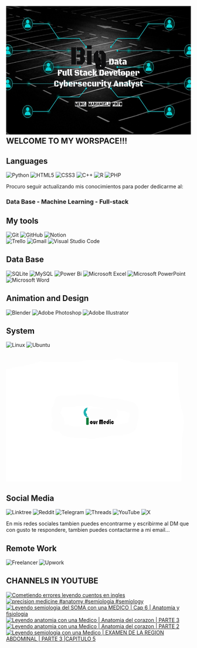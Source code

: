 ## <img src="bigdata.png" alt="flor" width="1500" height="350"> WELCOME TO MY WORSPACE!!!

## Languages
![Python](https://img.shields.io/badge/python-3670A0?style=for-the-badge&logo=python&logoColor=ffdd54)
![HTML5](https://img.shields.io/badge/html5-%23E34F26.svg?style=for-the-badge&logo=html5&logoColor=white)
![CSS3](https://img.shields.io/badge/css3-%231572B6.svg?style=for-the-badge&logo=css3&logoColor=white)
![C++](https://img.shields.io/badge/c++-%2300599C.svg?style=for-the-badge&logo=c%2B%2B&logoColor=white)
![R](https://img.shields.io/badge/r-%23276DC3.svg?style=for-the-badge&logo=r&logoColor=white)
![PHP](https://img.shields.io/badge/php-%23777BB4.svg?style=for-the-badge&logo=php&logoColor=white)

Procuro seguir actualizando mis conocimientos para poder dedicarme al:

### Data Base - Machine Learning - Full-stack

## My tools
![Git](https://img.shields.io/badge/git-%23F05033.svg?style=for-the-badge&logo=git&logoColor=white)
![GitHub](https://img.shields.io/badge/github-%23121011.svg?style=for-the-badge&logo=github&logoColor=white)
![Notion](https://img.shields.io/badge/Notion-%23000000.svg?style=for-the-badge&logo=notion&logoColor=white)	
![Trello](https://img.shields.io/badge/Trello-%23026AA7.svg?style=for-the-badge&logo=Trello&logoColor=white)
![Gmail](https://img.shields.io/badge/Gmail-D14836?style=for-the-badge&logo=gmail&logoColor=white)
![Visual Studio Code](https://img.shields.io/badge/Visual%20Studio%20Code-0078d7.svg?style=for-the-badge&logo=visual-studio-code&logoColor=white)



## Data Base

![SQLite](https://img.shields.io/badge/sqlite-%2307405e.svg?style=for-the-badge&logo=sqlite&logoColor=white)
![MySQL](https://img.shields.io/badge/mysql-4479A1.svg?style=for-the-badge&logo=mysql&logoColor=white)
![Power Bi](https://img.shields.io/badge/power_bi-F2C811?style=for-the-badge&logo=powerbi&logoColor=black)
![Microsoft Excel](https://img.shields.io/badge/Microsoft_Excel-217346?style=for-the-badge&logo=microsoft-excel&logoColor=white)
![Microsoft PowerPoint](https://img.shields.io/badge/Microsoft_PowerPoint-B7472A?style=for-the-badge&logo=microsoft-powerpoint&logoColor=white)
![Microsoft Word](https://img.shields.io/badge/Microsoft_Word-2B579A?style=for-the-badge&logo=microsoft-word&logoColor=white)

## Animation and Design

![Blender](https://img.shields.io/badge/blender-%23F5792A.svg?style=for-the-badge&logo=blender&logoColor=white)
![Adobe Photoshop](https://img.shields.io/badge/adobe%20photoshop-%2331A8FF.svg?style=for-the-badge&logo=adobe%20photoshop&logoColor=white)
![Adobe Illustrator](https://img.shields.io/badge/adobe%20illustrator-%23FF9A00.svg?style=for-the-badge&logo=adobe%20illustrator&logoColor=white)

## System
![Linux](https://img.shields.io/badge/Linux-FCC624?style=for-the-badge&logo=linux&logoColor=black)
![Ubuntu](https://img.shields.io/badge/Ubuntu-E95420?style=for-the-badge&logo=ubuntu&logoColor=white)

<img src="portada.jpg" alt="flor" width="1500" height="350"> 

## Social Media
![Linktree](https://img.shields.io/badge/linktree-1de9b6?style=for-the-badge&logo=linktree&logoColor=white)
![Reddit](https://img.shields.io/badge/Reddit-FF4500?style=for-the-badge&logo=reddit&logoColor=white)
![Telegram](https://img.shields.io/badge/Telegram-2CA5E0?style=for-the-badge&logo=telegram&logoColor=white)
![Threads](https://img.shields.io/badge/Threads-000000?style=for-the-badge&logo=Threads&logoColor=white)
![YouTube](https://img.shields.io/badge/YouTube-%23FF0000.svg?style=for-the-badge&logo=YouTube&logoColor=white)
![X](https://img.shields.io/badge/X-%23000000.svg?style=for-the-badge&logo=X&logoColor=white)

En mis redes sociales tambien puedes encontrarme y escribirme al DM que con gusto te respondere, tambien puedes contactarme a mi email...

## Remote Work
![Freelancer](https://img.shields.io/badge/Freelancer-29B2FE?style=for-the-badge&logo=Freelancer&logoColor=white)
![Upwork](https://img.shields.io/badge/UpWork-6FDA44?style=for-the-badge&logo=Upwork&logoColor=white)


## CHANNELS IN YOUTUBE

<!-- BEGIN YOUTUBE-CARDS -->
[![Cometiendo errores leyendo cuentos en ingles](https://ytcards.demolab.com/?id=EQJUbolnCAk&title=Cometiendo+errores+leyendo+cuentos+en+ingles&lang=en&timestamp=1731017769&background_color=%230d1117&title_color=%23ffffff&stats_color=%23dedede&max_title_lines=1&width=250&border_radius=5 "Cometiendo errores leyendo cuentos en ingles")](https://www.youtube.com/watch?v=EQJUbolnCAk)
[![precision medicine #anatomy #semiologia #semiology](https://ytcards.demolab.com/?id=VqWc7qZFyv4&title=precision+medicine+%23anatomy+%23semiologia+%23semiology&lang=en&timestamp=1725734517&background_color=%230d1117&title_color=%23ffffff&stats_color=%23dedede&max_title_lines=1&width=250&border_radius=5 "precision medicine #anatomy #semiologia #semiology")](https://www.youtube.com/watch?v=VqWc7qZFyv4)
[![Leyendo semiologia del SOMA con una MEDICO | Cap 6 | Anatomia y fisiologia](https://ytcards.demolab.com/?id=TXltzGnmbw0&title=Leyendo+semiologia+del+SOMA+con+una+MEDICO+%7C+Cap+6+%7C+Anatomia+y+fisiologia&lang=en&timestamp=1724798786&background_color=%230d1117&title_color=%23ffffff&stats_color=%23dedede&max_title_lines=1&width=250&border_radius=5 "Leyendo semiologia del SOMA con una MEDICO | Cap 6 | Anatomia y fisiologia")](https://www.youtube.com/watch?v=TXltzGnmbw0)
[![Leyendo anatomia con una Medico | Anatomia del corazon | PARTE 3](https://ytcards.demolab.com/?id=ENttMc6d5M8&title=Leyendo+anatomia+con+una+Medico+%7C+Anatomia+del+corazon+%7C+PARTE+3&lang=en&timestamp=1724787472&background_color=%230d1117&title_color=%23ffffff&stats_color=%23dedede&max_title_lines=1&width=250&border_radius=5 "Leyendo anatomia con una Medico | Anatomia del corazon | PARTE 3")](https://www.youtube.com/watch?v=ENttMc6d5M8)
[![Leyendo anatomia con una Medico | Anatomia del corazon | PARTE 2](https://ytcards.demolab.com/?id=m-R2sjNCWx0&title=Leyendo+anatomia+con+una+Medico+%7C+Anatomia+del+corazon+%7C+PARTE+2&lang=en&timestamp=1724690655&background_color=%230d1117&title_color=%23ffffff&stats_color=%23dedede&max_title_lines=1&width=250&border_radius=5 "Leyendo anatomia con una Medico | Anatomia del corazon | PARTE 2")](https://www.youtube.com/watch?v=m-R2sjNCWx0)
[![Leyendo semiologia con una Medico | EXAMEN DE LA REGION ABDOMINAL | PARTE 3 |CAPITULO 5](https://ytcards.demolab.com/?id=38Aj4DthcTg&title=Leyendo+semiologia+con+una+Medico+%7C+EXAMEN+DE+LA+REGION+ABDOMINAL+%7C+PARTE+3+%7CCAPITULO+5&lang=en&timestamp=1724680656&background_color=%230d1117&title_color=%23ffffff&stats_color=%23dedede&max_title_lines=1&width=250&border_radius=5 "Leyendo semiologia con una Medico | EXAMEN DE LA REGION ABDOMINAL | PARTE 3 |CAPITULO 5")](https://www.youtube.com/watch?v=38Aj4DthcTg)
<!-- END YOUTUBE-CARDS -->

